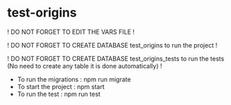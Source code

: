 # test-origins

! DO NOT FORGET TO EDIT THE VARS FILE !

! DO NOT FORGET TO CREATE DATABASE test_origins to run the project !

! DO NOT FORGET TO CREATE DATABASE test_origins_tests to run the tests (No need to create any table it is done automatically) !

- To run the migrations : npm run migrate
- To start the project : npm start
- To run the test : npm run test 
